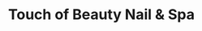 ---
title: "Touch of Beauty Nail & Spa"
url: /arlington/touch-of-beauty-nail-and-spa/
shop: beauty
---